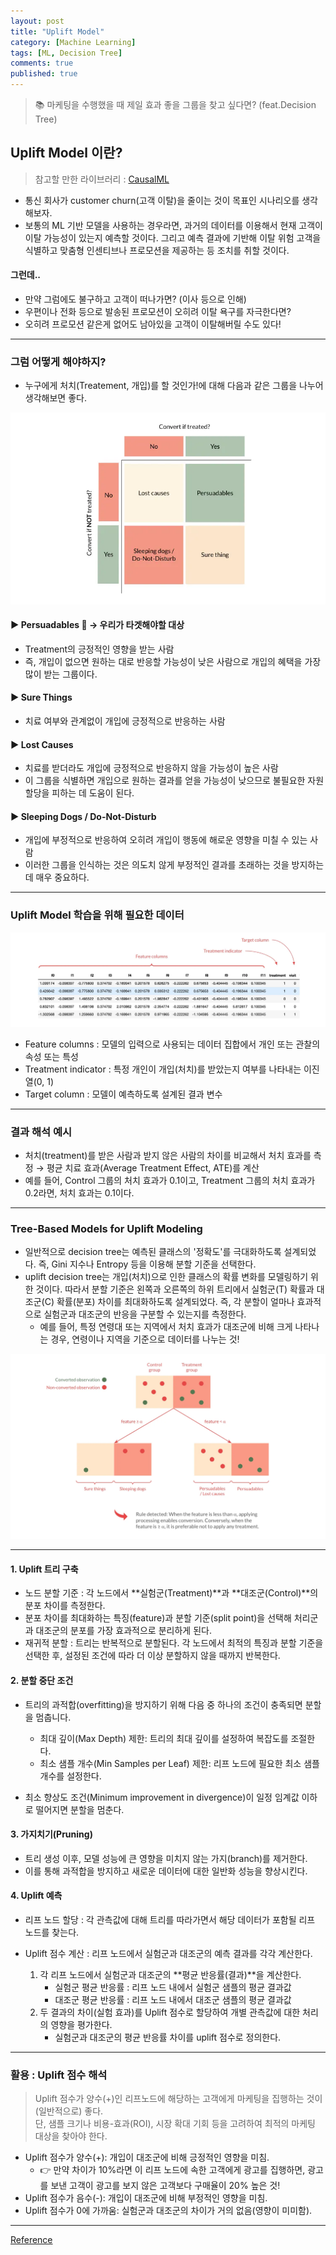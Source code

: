 ```yaml
---
layout: post
title: "Uplift Model"
category: [Machine Learning]
tags: [ML, Decision Tree]
comments: true
published: true
---
```


> 📚 마케팅을 수행했을 때 제일 효과 좋을 그룹을 찾고 싶다면? (feat.Decision Tree)

## Uplift Model 이란?
> 참고할 만한 라이브러리 : [CausalML](https://causalml.readthedocs.io/en/latest/causalml.html)

- 통신 회사가 customer churn(고객 이탈)을 줄이는 것이 목표인 시나리오를 생각해보자.
- 보통의 ML 기반 모델을 사용하는 경우라면, 과거의 데이터를 이용해서 현재 고객이 이탈 가능성이 있는지 예측할 것이다. 그리고 예측 결과에 기반해 이탈 위험 고객을 식별하고 맞춤형 인센티브나 프로모션을 제공하는 등 조치를 취할 것이다.

#### 그런데.. 
- 만약 그럼에도 불구하고 고객이 떠나가면? (이사 등으로 인해)
- 우편이나 전화 등으로 발송된 프로모션이 오히려 이탈 욕구를 자극한다면?
- 오히려 프로모션 같은게 없어도 남아있을 고객이 이탈해버릴 수도 있다!

---

### 그럼 어떻게 해야하지?
- 누구에게 처치(Treatement, 개입)를 할 것인가!에 대해 다음과 같은 그룹을 나누어 생각해보면 좋다.

![Classification related to uplift modeling](/images/uplift.webp)

#### ▶︎ Persuadables 🎉 → 우리가 타겟해야할 대상
- Treatment의 긍정적인 영향을 받는 사람
- 즉, 개입이 없으면 원하는 대로 반응할 가능성이 낮은 사람으로 개입의 혜택을 가장 많이 받는 그룹이다.

#### ▶︎ Sure Things
- 치료 여부와 관계없이 개입에 긍정적으로 반응하는 사람

#### ▶︎ Lost Causes
- 치료를 받더라도 개입에 긍정적으로 반응하지 않을 가능성이 높은 사람 
- 이 그룹을 식별하면 개입으로 원하는 결과를 얻을 가능성이 낮으므로 불필요한 자원 할당을 피하는 데 도움이 된다.

#### ▶︎ Sleeping Dogs / Do-Not-Disturb
- 개입에 부정적으로 반응하여 오히려 개입이 행동에 해로운 영향을 미칠 수 있는 사람
- 이러한 그룹을 인식하는 것은 의도치 않게 부정적인 결과를 초래하는 것을 방지하는 데 매우 중요하다.

---
### Uplift Model 학습을 위해 필요한 데이터

![Uplift Model Data](/images/uplift_data.webp)

- Feature columns : 모델의 입력으로 사용되는 데이터 집합에서 개인 또는 관찰의 속성 또는 특성
- Treatment indicator : 특정 개인이 개입(처치)를 받았는지 여부를 나타내는 이진 열(0, 1)
- Target column : 모델이 예측하도록 설계된 결과 변수

---

### 결과 해석 예시
- 처치(treatment)를 받은 사람과 받지 않은 사람의 차이를 비교해서 처치 효과를 측정 → 평균 치료 효과(Average Treatment Effect, ATE)를 계산
- 예를 들어, Control 그룹의 처치 효과가 0.1이고, Treatment 그룹의 처치 효과가 0.2라면, 처치 효과는 0.1이다.

---

### Tree-Based Models for Uplift Modeling

- 일반적으로 decision tree는 예측된 클래스의 '정확도'를 극대화하도록 설계되었다. 즉, Gini 지수나 Entropy 등을 이용해 분할 기준을 선택한다.
- uplift decision tree는 개입(처치)으로 인한 클래스의 확률 변화를 모델링하기 위한 것이다. 따라서 분할 기준은 왼쪽과 오른쪽의 하위 트리에서 실험군(T) 확률과 대조군(C) 확률(분포) 차이를 최대화하도록 설계되었다. 즉, 각 분할이 얼마나 효과적으로 실험군과 대조군의 반응을 구분할 수 있는지를 측정한다.
    - 예를 들어, 특정 연령대 또는 지역에서 처치 효과가 대조군에 비해 크게 나타나는 경우, 연령이나 지역을 기준으로 데이터를 나누는 것!

![Uplift Decision Tree](/images/uplift_splitting.webp)

---

#### 1. Uplift 트리 구축
- 노드 분할 기준 : 각 노드에서 **실험군(Treatment)**과 **대조군(Control)**의 분포 차이를 측정한다.
- 분포 차이를 최대화하는 특징(feature)과 분할 기준(split point)을 선택해 처리군과 대조군의 분포를 가장 효과적으로 분리하게 된다.
- 재귀적 분할 : 트리는 반복적으로 분할된다. 각 노드에서 최적의 특징과 분할 기준을 선택한 후, 설정된 조건에 따라 더 이상 분할하지 않을 때까지 반복한다.

#### 2. 분할 중단 조건
- 트리의 과적합(overfitting)을 방지하기 위해 다음 중 하나의 조건이 충족되면 분할을 멈춥니다.
    - 최대 깊이(Max Depth) 제한: 트리의 최대 깊이를 설정하여 복잡도를 조절한다.
    - 최소 샘플 개수(Min Samples per Leaf) 제한: 리프 노드에 필요한 최소 샘플 개수를 설정한다.

- 최소 향상도 조건(Minimum improvement in divergence)이 일정 임계값 이하로 떨어지면 분할을 멈춘다.

#### 3. 가지치기(Pruning)
- 트리 생성 이후, 모델 성능에 큰 영향을 미치지 않는 가지(branch)를 제거한다. 
- 이를 통해 과적합을 방지하고 새로운 데이터에 대한 일반화 성능을 향상시킨다.

#### 4. Uplift 예측
- 리프 노드 할당 : 각 관측값에 대해 트리를 따라가면서 해당 데이터가 포함될 리프 노드를 찾는다.

- Uplift 점수 계산 : 리프 노드에서 실험군과 대조군의 예측 결과를 각각 계산한다.
    1. 각 리프 노드에서 실험군과 대조군의 **평균 반응률(결과)**을 계산한다.
        - 실험군 평균 반응률 : 리프 노드 내에서 실험군 샘플의 평균 결과값
        - 대조군 평균 반응률 : 리프 노드 내에서 대조군 샘플의 평균 결과값
    2. 두 결과의 차이(실험 효과)를 Uplift 점수로 할당하여 개별 관측값에 대한 처리의 영향을 평가한다.
        - 실험군과 대조군의 평균 반응률 차이를 uplift 점수로 정의한다.

---

### 활용 : Uplift 점수 해석
> Uplift 점수가 양수(+)인 리프노드에 해당하는 고객에게 마케팅을 집행하는 것이 (일반적으로) 좋다.   
단, 샘플 크기나 비용-효과(ROI), 시장 확대 기회 등을 고려하여 최적의 마케팅 대상을 찾아야 한다.

- Uplift 점수가 양수(+): 개입이 대조군에 비해 긍정적인 영향을 미침. 
    - 👉 만약 차이가 10%라면 이 리프 노드에 속한 고객에게 광고를 집행하면, 광고를 보낸 고객이 광고를 보지 않은 고객보다 구매율이 20% 높은 것!
- Uplift 점수가 음수(-): 개입이 대조군에 비해 부정적인 영향을 미침.
- Uplift 점수가 0에 가까움: 실험군과 대조군의 차이가 거의 없음(영향이 미미함).

---

[Reference](https://towardsdatascience.com/beyond-predictions-uplift-modeling-the-science-of-influence-part-i-cb28c47d1b04)
